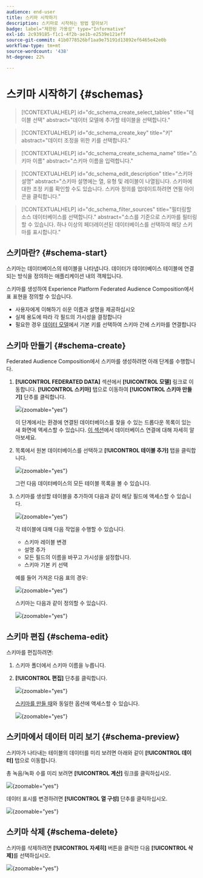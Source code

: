 ```yaml
---
audience: end-user
title: 스키마 시작하기
description: 스키마로 시작하는 방법 알아보기
badge: label="제한된 가용성" type="Informative"
exl-id: 2c939185-f1c1-4f2b-ae1b-e2539e121eff
source-git-commit: 41b0778526bf1aa9e75191d13892ef6465e42e0b
workflow-type: tm+mt
source-wordcount: '438'
ht-degree: 22%

---
```


# 스키마 시작하기 {#schemas}


>[!CONTEXTUALHELP]
>id="dc_schema_create_select_tables"
>title="테이블 선택"
>abstract="데이터 모델에 추가할 테이블을 선택합니다."

>[!CONTEXTUALHELP]
>id="dc_schema_create_key"
>title="키"
>abstract="데이터 조정을 위한 키를 선택합니다."

>[!CONTEXTUALHELP]
>id="dc_schema_create_schema_name"
>title="스키마 이름"
>abstract="스키마 이름을 입력합니다."


>[!CONTEXTUALHELP]
>id="dc_schema_edit_description"
>title="스키마 설명"
>abstract="스키마 설명에는 열, 유형 및 레이블이 나열됩니다. 스키마에 대한 조정 키를 확인할 수도 있습니다. 스키마 정의를 업데이트하려면 연필 아이콘을 클릭합니다."

>[!CONTEXTUALHELP]
>id="dc_schema_filter_sources"
>title="필터링할 소스 데이터베이스를 선택합니다."
>abstract="소스를 기준으로 스키마를 필터링할 수 있습니다. 하나 이상의 페더레이션된 데이터베이스를 선택하여 해당 스키마를 표시합니다."


## 스키마란? {#schema-start}

스키마는 데이터베이스의 테이블을 나타냅니다. 데이터가 데이터베이스 테이블에 연결되는 방식을 정의하는 애플리케이션 내의 객체입니다.

스키마를 생성하여 Experience Platform Federated Audience Composition에서 표 표현을 정의할 수 있습니다.

* 사용자에게 이해하기 쉬운 이름과 설명을 제공하십시오
* 실제 용도에 따라 각 필드의 가시성을 결정합니다
* 필요한 경우 [데이터 모델](../data-management/gs-models.md#data-model-start)에서 기본 키를 선택하여 스키마 간에 스키마를 연결합니다

## 스키마 만들기 {#schema-create}

Federated Audience Composition에서 스키마를 생성하려면 아래 단계를 수행합니다.

1. **[!UICONTROL FEDERATED DATA]** 섹션에서 **[!UICONTROL 모델]** 링크로 이동합니다. **[!UICONTROL 스키마]** 탭으로 이동하여 **[!UICONTROL 스키마 만들기]** 단추를 클릭합니다.

   ![](assets/schema_create.png){zoomable="yes"}

   이 단계에서는 환경에 연결된 데이터베이스를 찾을 수 있는 드롭다운 목록이 있는 새 화면에 액세스할 수 있습니다. [이 섹션](../connections/connections.md#connections-fdb)에서 데이터베이스 연결에 대해 자세히 알아보세요.

1. 목록에서 원본 데이터베이스를 선택하고 **[!UICONTROL 테이블 추가]** 탭을 클릭합니다.

   ![](assets/schema_tables.png){zoomable="yes"}

   그런 다음 데이터베이스의 모든 테이블 목록을 볼 수 있습니다.

1. 스키마를 생성할 테이블을 추가하여 다음과 같이 해당 필드에 액세스할 수 있습니다.

   ![](assets/schema_fields.png){zoomable="yes"}

   각 테이블에 대해 다음 작업을 수행할 수 있습니다.

   * 스키마 레이블 변경
   * 설명 추가
   * 모든 필드의 이름을 바꾸고 가시성을 설정합니다.
   * 스키마 기본 키 선택

   예를 들어 가져온 다음 표의 경우:

   ![](assets/schema_lumaorder.png){zoomable="yes"}

   스키마는 다음과 같이 정의할 수 있습니다.

   ![](assets/schema_lumaorders.png){zoomable="yes"}

## 스키마 편집 {#schema-edit}

스키마를 편집하려면:

1. 스키마 폴더에서 스키마 이름을 누릅니다.

1. **[!UICONTROL 편집]** 단추를 클릭합니다.

   ![](assets/schema_edit.png){zoomable="yes"}

   [스키마를 만들 때](#schema-create)와 동일한 옵션에 액세스할 수 있습니다.

   ![](assets/schema_edit_orders.png){zoomable="yes"}

## 스키마에서 데이터 미리 보기 {#schema-preview}

스키마가 나타내는 테이블의 데이터를 미리 보려면 아래와 같이 **[!UICONTROL 데이터]** 탭으로 이동합니다.

총 녹음/녹화 수를 미리 보려면 **[!UICONTROL 계산]** 링크를 클릭하십시오.

![](assets/schema_data.png){zoomable="yes"}

데이터 표시를 변경하려면 **[!UICONTROL 열 구성]** 단추를 클릭하십시오.

![](assets/schema_columns.png){zoomable="yes"}

## 스키마 삭제 {#schema-delete}

스키마를 삭제하려면 **[!UICONTROL 자세히]** 버튼을 클릭한 다음 **[!UICONTROL 삭제]**&#x200B;를 선택하십시오.

![](assets/schema_delete.png){zoomable="yes"}
